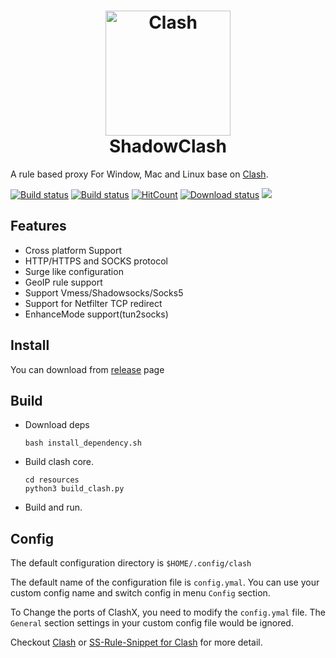 <h1 align="center">
  <img src="https://github.com/Dreamacro/clash/raw/master/docs/logo.png" alt="Clash" width="200">
  <br>
  ShadowClash
  <br>
</h1>


A rule based proxy For Window, Mac and Linux base on [Clash](https://github.com/Dreamacro/clash).


[![Build status](https://travis-ci.org/TheWanderingCoel/ShadowClash.svg?branch=master)](https://travis-ci.org/TheWanderingCoel/ShadowClash)
[![Build status](https://ci.appveyor.com/api/projects/status/gf5b5rffa5esbey5?svg=true)](https://ci.appveyor.com/project/CoelWu/shadowclash)
[![HitCount](http://hits.dwyl.io/TheWanderingCoel/ShadowClash.svg)](http://hits.dwyl.io/TheWanderingCoel/ShadowClash)
[![Download status](https://img.shields.io/github/downloads/TheWanderingCoel/ShadowClash/total.svg)]()
[![](https://img.shields.io/badge/license-GPL%20V3-blue.svg?longCache=true)](https://www.gnu.org/licenses/gpl-3.0.en.html)



## Features
- Cross platform Support
- HTTP/HTTPS and SOCKS protocol
- Surge like configuration
- GeoIP rule support
- Support Vmess/Shadowsocks/Socks5
- Support for Netfilter TCP redirect
- EnhanceMode support(tun2socks)

## Install

You can download from [release](https://github.com/TheWanderingCoel/ShadowClash/releases) page

## Build
- Download deps
  ```
  bash install_dependency.sh
  ```
- Build clash core. 
  ```
  cd resources
  python3 build_clash.py
  ```
- Build and run.

## Config


The default configuration directory is `$HOME/.config/clash`

The default name of the configuration file is `config.ymal`. You can use your custom config name and switch config in menu `Config` section.

To Change the ports of ClashX, you need to modify the `config.ymal` file. The `General` section settings in your custom config file would be ignored.

Checkout [Clash](https://github.com/Dreamacro/clash) or [SS-Rule-Snippet for Clash](https://github.com/Hackl0us/SS-Rule-Snippet/blob/master/LAZY_RULES/clash.yml) for more detail.